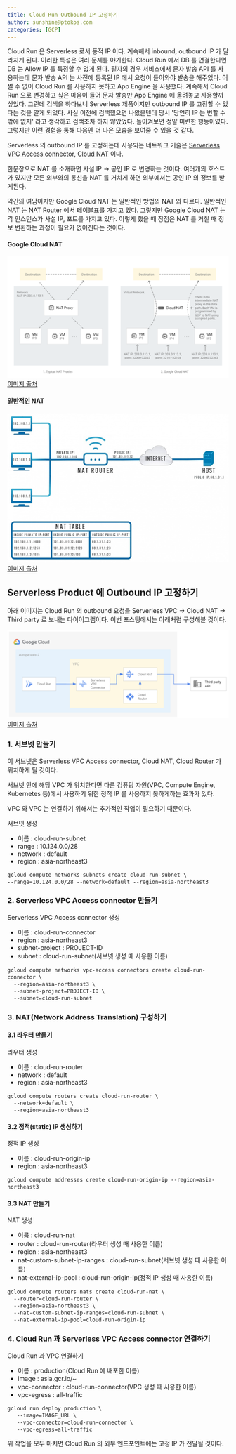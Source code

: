```yaml
---
title: Cloud Run Outbound IP 고정하기
author: sunshine@ptokos.com
categories: [GCP]
---
```



Cloud Run 은 Serverless 로서 동적 IP 이다. 계속해서 inbound, outbound IP 가 달라지게 된다.
이러한 특성은 여러 문제를 야기한다. Cloud Run 에서 DB 를 연결한다면 DB 는 Allow IP 를 특정할 수 없게 된다.
필자의 경우 서비스에서 문자 발송 API 를 사용하는데 문자 발송 API 는 사전에 등록된 IP 에서 요청이 들어와야 발송을 해주었다.
어쩔 수 없이 Cloud Run 를 사용하지 못하고 App Engine 을 사용했다. 계속해서 Cloud Run 으로 변경하고 싶은 마음이 들어 문자 발송만 App Engine 에 올려놓고 사용할까 싶었다.
그런데 검색을 하다보니 Serverless 제품이지만 outbound IP 를 고정할 수 있다는 것을 알게 되었다. 
사실 이전에 검색했으면 나왔을텐데 당시 '당연히 IP 는 변할 수 밖에 없지' 라고 생각하고 검색조차 하지 않았었다.
돌이켜보면 정말 미련한 행동이였다. 그렇지만 이런 경험을 통해 다음엔 더 나은 모습을 보여줄 수 있을 것 같다.

Serverless 의 outbound IP 를 고정하는데 사용되는 네트워크 기술은 [Serverless VPC Access connector](https://cloud.google.com/vpc/docs/serverless-vpc-access), [Cloud NAT](https://cloud.google.com/nat/docs/overview) 이다.

한문장으로 NAT 를 소개하면 사설 IP -> 공인 IP 로 변경하는 것이다.
여러개의 호스트가 있지만 모든 외부와의 통신을 NAT 를 거치게 하면 외부에서는 공인 IP 의 정보를 받게된다.

약간의 여담이지만 Google Cloud NAT 는 일반적인 방법의 NAT 와 다르다.
일반적인 NAT 는 NAT Router 에서 테이블표를 가지고 있다. 
그렇지만 Google Cloud NAT 는 각 인스턴스가 사설 IP, 포트를 가지고 있다. 이렇게 했을 때 장점은 NAT 를 거칠 때 정보 변환하는 과정이 필요가 없어진다는 것이다.

#### Google Cloud NAT
![Alt text](/assets/img/gcp/cloud-run-static-ip/1.svg)
[이미지 출처](https://cloud.google.com/nat/docs/overview)

#### 일반적인 NAT
![Alt text](/assets/img/gcp/cloud-run-static-ip/3.jpeg)
[이미지 출처](https://brunch.co.kr/@sangjinkang/61)


## Serverless Product 에 Outbound IP 고정하기
아래 이미지는 Cloud Run 의 outbound 요청을 Serverless VPC -> Cloud NAT -> Third party 로 보내는 다이어그램이다.
이번 포스팅에서는 아래처럼 구성해볼 것이다.

![Alt text](/assets/img/gcp/cloud-run-static-ip/2.png)
[이미지 출처](https://medium.com/google-cloud/provisioning-cloud-run-with-cloud-nat-using-terraform-e6b8d678eb85)


### 1. 서브넷 만들기
이 서브넷은  Serverless VPC Access connector, Cloud NAT, Cloud Router 가 위치하게 될 것이다.

서브넷 안에 해당 VPC 가 위치한다면 다른 컴퓨팅 자원(VPC, Compute Engine, Kubernetes 등)에서 사용하기 위한 정적 IP 를 사용하지 못하게하는 효과가 있다.

VPC 와 VPC 는 연결하기 위해서는 추가적인 작업이 필요하기 때문이다.

서브넷 생성

- 이름 : cloud-run-subnet
- range : 10.124.0.0/28
- network : default
- region : asia-northeast3

```
gcloud compute networks subnets create cloud-run-subnet \
--range=10.124.0.0/28 --network=default --region=asia-northeast3
```

### 2. Serverless VPC Access connector 만들기
Serverless VPC Access connector 생성

- 이름 : cloud-run-connector
- region : asia-northeast3
- subnet-project : PROJECT-ID
- subnet : cloud-run-subnet(서브넷 생성 때 사용한 이름)
```
gcloud compute networks vpc-access connectors create cloud-run-connector \
  --region=asia-northeast3 \
  --subnet-project=PROJECT-ID \
  --subnet=cloud-run-subnet
```


### 3. NAT(Network Address Translation) 구성하기 
#### 3.1 라우터 만들기
라우터 생성

- 이름 : cloud-run-router
- network : default
- region : asia-northeast3

```
gcloud compute routers create cloud-run-router \
  --network=default \
  --region=asia-northeast3
```

#### 3.2 정적(static) IP 생성하기
정적 IP 생성

- 이름 : cloud-run-origin-ip
- region : asia-northeast3

```
gcloud compute addresses create cloud-run-origin-ip --region=asia-northeast3
```

#### 3.3 NAT 만들기
NAT 생성
- 이름 : cloud-run-nat
- router : cloud-run-router(라우터 생성 때 사용한 이름)
- region : asia-northeast3
- nat-custom-subnet-ip-ranges : cloud-run-subnet(서브넷 생성 때 사용한 이름)
- nat-external-ip-pool : cloud-run-origin-ip(정적 IP 생성 때 사용한 이름)

```
gcloud compute routers nats create cloud-run-nat \
  --router=cloud-run-router \
  --region=asia-northeast3 \
  --nat-custom-subnet-ip-ranges=cloud-run-subnet \
  --nat-external-ip-pool=cloud-run-origin-ip
```

### 4. Cloud Run 과 Serverless VPC Access connector 연결하기
Cloud Run 과 VPC 연결하기
- 이름 : production(Cloud Run 에 배포한 이름)
- image : asia.gcr.io/~
- vpc-connector : cloud-run-connector(VPC 생성 때 사용한 이름)
- vpc-egress : all-traffic

```
gcloud run deploy production \
   --image=IMAGE_URL \
   --vpc-connector=cloud-run-connector \
   --vpc-egress=all-traffic
```


위 작업을 모두 마치면 Cloud Run 의 외부 엔드포인트에는 고정 IP 가 전달될 것이다.
